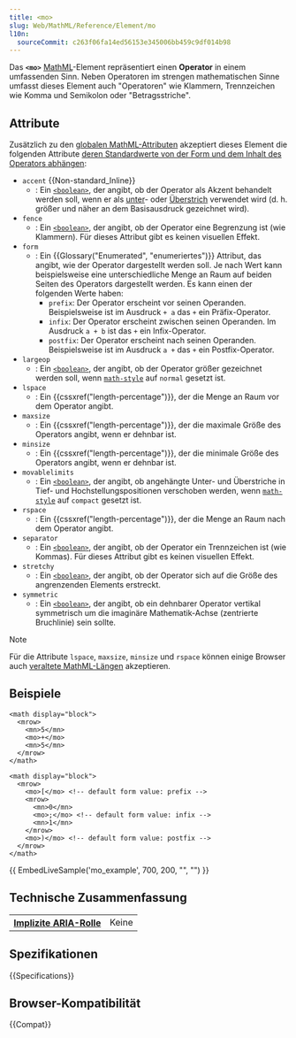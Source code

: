 ```yaml
---
title: <mo>
slug: Web/MathML/Reference/Element/mo
l10n:
  sourceCommit: c263f06fa14ed56153e345006bb459c9df014b98
---
```


Das **`<mo>`** [MathML](/de/docs/Web/MathML)-Element repräsentiert einen **Operator** in einem umfassenden Sinn. Neben Operatoren im strengen mathematischen Sinne umfasst dieses Element auch "Operatoren" wie Klammern, Trennzeichen wie Komma und Semikolon oder "Betragsstriche".

## Attribute

Zusätzlich zu den [globalen MathML-Attributen](/de/docs/Web/MathML/Reference/Global_attributes) akzeptiert dieses Element die folgenden Attribute [deren Standardwerte von der Form und dem Inhalt des Operators abhängen](https://w3c.github.io/mathml-core/#algorithm-for-determining-the-properties-of-an-embellished-operator):

- `accent` {{Non-standard_Inline}}
  - : Ein [`<boolean>`](/de/docs/Web/MathML/Reference/Values#mathml-specific_types), der angibt, ob der Operator als Akzent behandelt werden soll, wenn er als [unter](/de/docs/Web/MathML/Reference/Element/munder)- oder [Überstrich](/de/docs/Web/MathML/Reference/Element/mover) verwendet wird (d. h. größer und näher an dem Basisausdruck gezeichnet wird).
- `fence`
  - : Ein [`<boolean>`](/de/docs/Web/MathML/Reference/Values#mathml-specific_types), der angibt, ob der Operator eine Begrenzung ist (wie Klammern). Für dieses Attribut gibt es keinen visuellen Effekt.
- `form`
  - : Ein {{Glossary("Enumerated", "enumeriertes")}} Attribut, das angibt, wie der Operator dargestellt werden soll. Je nach Wert kann beispielsweise eine unterschiedliche Menge an Raum auf beiden Seiten des Operators dargestellt werden. Es kann einen der folgenden Werte haben:
    - `prefix`: Der Operator erscheint vor seinen Operanden. Beispielsweise ist im Ausdruck `+ a` das `+` ein Präfix-Operator.
    - `infix`: Der Operator erscheint zwischen seinen Operanden. Im Ausdruck `a + b` ist das `+` ein Infix-Operator.
    - `postfix`: Der Operator erscheint nach seinen Operanden. Beispielsweise ist im Ausdruck `a +` das `+` ein Postfix-Operator.
- `largeop`
  - : Ein [`<boolean>`](/de/docs/Web/MathML/Reference/Values#mathml-specific_types), der angibt, ob der Operator größer gezeichnet werden soll, wenn [`math-style`](/de/docs/Web/CSS/math-style) auf `normal` gesetzt ist.
- `lspace`
  - : Ein {{cssxref("length-percentage")}}, der die Menge an Raum vor dem Operator angibt.
- `maxsize`
  - : Ein {{cssxref("length-percentage")}}, der die maximale Größe des Operators angibt, wenn er dehnbar ist.
- `minsize`
  - : Ein {{cssxref("length-percentage")}}, der die minimale Größe des Operators angibt, wenn er dehnbar ist.
- `movablelimits`
  - : Ein [`<boolean>`](/de/docs/Web/MathML/Reference/Values#mathml-specific_types), der angibt, ob angehängte Unter- und Überstriche in Tief- und Hochstellungspositionen verschoben werden, wenn [`math-style`](/de/docs/Web/CSS/math-style) auf `compact` gesetzt ist.
- `rspace`
  - : Ein {{cssxref("length-percentage")}}, der die Menge an Raum nach dem Operator angibt.
- `separator`
  - : Ein [`<boolean>`](/de/docs/Web/MathML/Reference/Values#mathml-specific_types), der angibt, ob der Operator ein Trennzeichen ist (wie Kommas). Für dieses Attribut gibt es keinen visuellen Effekt.
- `stretchy`
  - : Ein [`<boolean>`](/de/docs/Web/MathML/Reference/Values#mathml-specific_types), der angibt, ob der Operator sich auf die Größe des angrenzenden Elements erstreckt.
- `symmetric`
  - : Ein [`<boolean>`](/de/docs/Web/MathML/Reference/Values#mathml-specific_types), der angibt, ob ein dehnbarer Operator vertikal symmetrisch um die imaginäre Mathematik-Achse (zentrierte Bruchlinie) sein sollte.

> [!NOTE]
> Für die Attribute `lspace`, `maxsize`, `minsize` und `rspace` können einige Browser auch [veraltete MathML-Längen](/de/docs/Web/MathML/Reference/Values#legacy_mathml_lengths) akzeptieren.

## Beispiele

```html-nolint
<math display="block">
  <mrow>
    <mn>5</mn>
    <mo>+</mo>
    <mn>5</mn>
  </mrow>
</math>

<math display="block">
  <mrow>
    <mo>[</mo> <!-- default form value: prefix -->
    <mrow>
      <mn>0</mn>
      <mo>;</mo> <!-- default form value: infix -->
      <mn>1</mn>
    </mrow>
    <mo>)</mo> <!-- default form value: postfix -->
  </mrow>
</math>
```

{{ EmbedLiveSample('mo_example', 700, 200, "", "") }}

## Technische Zusammenfassung

<table class="properties">
  <tr>
    <th scope="row">
      <a href="/de/docs/Web/Accessibility/ARIA/Reference/Roles">Implizite ARIA-Rolle</a>
    </th>
    <td>
      Keine
    </td>
  </tr>
</table>

## Spezifikationen

{{Specifications}}

## Browser-Kompatibilität

{{Compat}}
